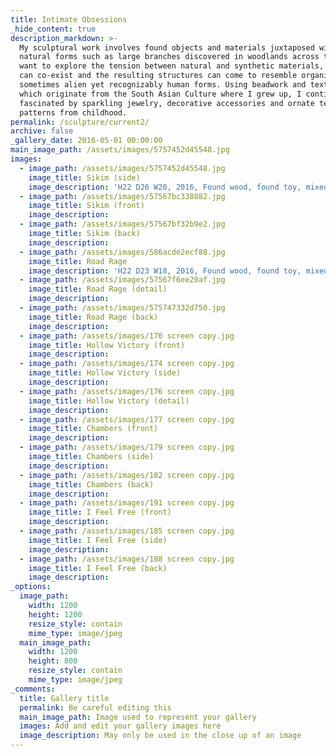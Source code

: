 ```yaml
---
title: Intimate Obsessions
_hide_content: true
description_markdown: >-
  My sculptural work involves found objects and materials juxtaposed with more
  natural forms such as large branches discovered in woodlands across the UK. I
  want to explore the tension between natural and synthetic materials, how they
  can co-exist and the resulting structures can come to resemble organic,
  sometimes alien yet recognizably human forms. Using beadwork and textiles,
  which originate from the South Asian Culture where I grew up, I continue to be
  fascinated by sparkling jewelry, decorative accessories and ornate textile
  patterns from childhood.
permalink: /sculpture/current2/
archive: false
_gallery_date: 2016-05-01 00:00:00
main_image_path: /assets/images/5757452d45548.jpg
images:
  - image_path: /assets/images/5757452d45548.jpg
    image_title: Sikim (side)
    image_description: 'H22 D26 W20, 2016, Found wood, found toy, mixed media'
  - image_path: /assets/images/57567bc338882.jpg
    image_title: Sikim (front)
    image_description:
  - image_path: /assets/images/57567bf32b9e2.jpg
    image_title: Sikim (back)
    image_description:
  - image_path: /assets/images/586acde2ecf88.jpg
    image_title: Road Rage
    image_description: 'H22 D23 W18, 2016, Found wood, found toy, mixed media'
  - image_path: /assets/images/57567f6ee20af.jpg
    image_title: Road Rage (detail)
    image_description:
  - image_path: /assets/images/575747332d750.jpg
    image_title: Road Rage (back)
    image_description:
  - image_path: /assets/images/170 screen copy.jpg
    image_title: Hollow Victory (front)
    image_description:
  - image_path: /assets/images/174 screen copy.jpg
    image_title: Hollow Victory (side)
    image_description:
  - image_path: /assets/images/176 screen copy.jpg
    image_title: Hollow Victory (detail)
    image_description:
  - image_path: /assets/images/177 screen copy.jpg
    image_title: Chambers (front)
    image_description:
  - image_path: /assets/images/179 screen copy.jpg
    image_title: Chambers (side)
    image_description:
  - image_path: /assets/images/182 screen copy.jpg
    image_title: Chambers (back)
    image_description:
  - image_path: /assets/images/191 screen copy.jpg
    image_title: I Feel Free (front)
    image_description:
  - image_path: /assets/images/185 screen copy.jpg
    image_title: I Feel Free (side)
    image_description:
  - image_path: /assets/images/188 screen copy.jpg
    image_title: I Feel Free (back)
    image_description:
_options:
  image_path:
    width: 1200
    height: 1200
    resize_style: contain
    mime_type: image/jpeg
  main_image_path:
    width: 1200
    height: 800
    resize_style: contain
    mime_type: image/jpeg
_comments:
  title: Gallery title
  permalink: Be careful editing this
  main_image_path: Image used to represent your gallery
  images: Add and edit your gallery images here
  image_description: May only be used in the close up of an image
---
```


